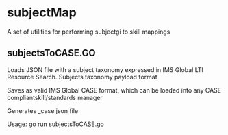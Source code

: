# subjectMap
A set of utilities for performing subjectgi to skill mappings

## subjectsToCASE.GO

Loads JSON file with a subject taxonomy expressed in IMS Global LTI Resource Search. Subjects taxonomy payload format

Saves as valid IMS Global CASE format, which can be loaded into any CASE compliantskill/standards manager

Generates <basename>_case.json file

Usage:
   go run subjectsToCASE.go <subjects basename file> <base URI to use>
